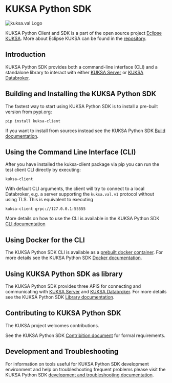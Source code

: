 # KUKSA Python SDK
![kuksa.val Logo](https://raw.githubusercontent.com/eclipse-kuksa/kuksa-python-sdk/main/docs/pictures/logo.png)

KUKSA Python Client and SDK is a part of the open source project [Eclipse KUKSA](https://www.eclipse.org/kuksa/).
More about Eclipse KUKSA can be found in the [repository](https://github.com/eclipse/kuksa.val).

## Introduction

KUKSA Python SDK provides both a command-line interface (CLI) and a standalone library to interact with either
[KUKSA Server](https://github.com/eclipse/kuksa.val/tree/master/kuksa-val-server) or
[KUKSA Databroker](https://github.com/eclipse/kuksa.val/tree/master/kuksa_databroker).


## Building and Installing the KUKSA Python SDK

The fastest way to start using KUKSA Python SDK is to install a pre-built version from pypi.org:

```console
pip install kuksa-client
```

If you want to install from sources instead see the KUKSA Python SDK [Build documentation](https://github.com/eclipse-kuksa/kuksa-python-sdk/blob/main/docs/building.md).

## Using the Command Line Interface (CLI)

After you have installed the kuksa-client package via pip you can run the test client CLI directly by executing:

```console
kuksa-client
```

With default CLI arguments, the client will try to connect to a local Databroker, e.g. a server supporting the `kuksa.val.v1` protocol without using TLS. This is equivalent to executing

```console
kuksa-client grpc://127.0.0.1:55555
```

More details on how to use the CLI is available in the KUKSA Python SDK [CLI documentation](https://github.com/eclipse-kuksa/kuksa-python-sdk/blob/main/docs/cli.md)

## Using Docker for the CLI

The KUKSA Python SDK CLI is available as a [prebuilt docker container](https://github.com/eclipse-kuksa/kuksa-python-sdk/pkgs/container/kuksa-python-sdk%2Fkuksa-client).
For more details see the KUKSA Python SDK [Docker documentation](https://github.com/eclipse-kuksa/kuksa-python-sdk/blob/main/docs/docker.md).

## Using KUKSA Python SDK as library

The KUKSA Python SDK provides three APIS for connecting and communicating with [KUKSA Server](https://github.com/eclipse/kuksa.val/tree/master/kuksa-val-server)
and [KUKSA Databroker](https://github.com/eclipse/kuksa.val/tree/master/kuksa_databroker).
For more details see the KUKSA Python SDK [Library documentation](https://github.com/eclipse-kuksa/kuksa-python-sdk/blob/main/docs/library.md).

## Contributing to KUKSA Python SDK

The KUKSA project welcomes contributions.

See the KUKSA Python SDK [Contribition document](https://github.com/eclipse-kuksa/kuksa-python-sdk/blob/main/CONTRIBUTING.md) for formal requirements.

## Development and Troubleshooting

For information on tools useful for KUKSA Python SDK development environment and help on troubleshooting frequent problems please visit
the KUKSA Python SDK [development and troubleshooting documentation](https://github.com/eclipse-kuksa/kuksa-python-sdk/blob/main/docs/development_troubleshoot.md).
